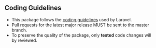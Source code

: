 ## Coding Guidelines

* This package follows the [coding guidelines](https://github.com/laravel/framework/blob/master/CONTRIBUTING.md#coding-guidelines) used by Laravel.
* Pull requests for the latest major release MUST be sent to the master branch.
* To preserve the quality of the package, only **tested** code changes will by reviewed.

